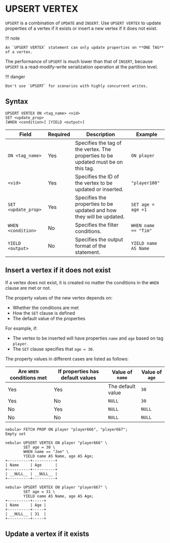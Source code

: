 # UPSERT VERTEX

`UPSERT` is a combination of `UPDATE` and `INSERT`.  Use `UPSERT VERTEX` to update properties of a vertex if it exists or insert a new vertex if it does not exist.

!!! note

    An `UPSERT VERTEX` statement can only update properties on **ONE TAG** of a vertex.

The performance of `UPSERT` is much lower than that of `INSERT`, because `UPSERT` is a read-modify-write serialization operation at the partition level.

!!! danger

    Don't use `UPSERT` for scenarios with highly concurrent writes.

## Syntax

```ngql
UPSERT VERTEX ON <tag_name> <vid>
SET <update_prop>
[WHEN <condition>] [YIELD <output>]
```

| Field | Required | Description | Example |
|-|-|-|-|
| `ON <tag_name>` | Yes | Specifies the tag of the vertex. The properties to be updated must be on this tag. | `ON player` |
| `<vid>` | Yes | Specifies the ID of the vertex to be updated or inserted. | `"player100"` |
| `SET <update_prop>` | Yes | Specifies the properties to be updated and how they will be updated. | `SET age = age +1` |
| `WHEN <condition>` | No | Specifies the filter conditions. | `WHEN name == "Tim"` |
|`YIELD <output>`|No| Specifies the output format of the statement. | `YIELD name AS Name` |

<!--## Implementation rules

- If the vertex does not exist, The property columns not specified by the `SET` statement use the default values of the columns. If there are no default values, an error is returned.
- If the vertex exists and the `WHEN` condition is met, the vertex is updated.
- If the vertex exists and the `WHEN` condition is not met, Nebula Graph does nothing.
-->

## Insert a vertex if it does not exist

If a vertex does not exist, it is created no matter the conditions in the `WHEN` clause are met or not.

The property values of the new vertex depends on:

* Whether the conditions are met
* How the `SET` clause is defined
* The default value of the properties

For example, if:

* The vertex to be inserted will have properties `name` and `age` based on tag `player`.
* The `SET` clause specifies that `age = 30`.

The property values in different cases are listed as follows:

| Are `WHEN` conditions met | If properties has default values | Value of `name` | Value of `age` |
| - | - | - | - |
| Yes | Yes | The default value | `30` |
| Yes | No | `NULL` | `30` |
| No | Yes | `NULL` | `NULL` |
| No | No | `NULL` | `NULL` |

```ngql
nebula> FETCH PROP ON player "player666", "player667";
Empty set

nebula> UPSERT VERTEX ON player "player666" \
        SET age = 30 \
        WHEN name == "Joe" \
        YIELD name AS Name, age AS Age;
+----------+----------+
| Name     | Age      |
+----------+----------+
| __NULL__ | __NULL__ |
+----------+----------+

nebula> UPSERT VERTEX ON player "player667" \
        SET age = 31 \
        YIELD name AS Name, age AS Age;
+----------+-----+
| Name     | Age |
+----------+-----+
| __NULL__ | 31  |
+----------+-----+
```

## Update a vertex if it exists

<!-- 


```ngql
nebula> INSERT VERTEX player(name, age) VALUES "player111":("Ben Simmons", 22); -- Insert a new vertex.
nebula> UPSERT VERTEX "player111" SET player.name = "Dwight Howard", player.age = $^.player.age + 11 WHEN $^.player.name == "Ben Simmons" AND $^.player.age > 20 YIELD $^.player.name AS Name, $^.player.age AS Age; -- Do an upsert operation on the vertex.

+-----------------+-----+
| Name            | Age |
+-----------------+-----+
| "Dwight Howard" | 33  |
+-----------------+-----+
```

```ngql
// An empty set is returned. Because vertex "player123" does not exist.
nebula> FETCH PROP ON * "player123";
Empty set (Time spent: 3.069/4.382 ms)
nebula> UPSERT VERTEX "player123" SET player.age = $^.player.age + 1;
```

If the vertex "player123" does not exist and the default value of age is `NULL`, the `player.age` of vertex "player123" is `NULL`. If `player.age` has a default value, the `player.age` of vertex "player123" is the default value plus one.

```ngql
nebula> CREATE TAG person(followers int, age int DEFAULT 0); -- Create example tag person

nebula> UPSERT VERTEX "300" SET person.followers = $^.person.age + 1,  person.age = 8; -- the number of followers is 1, age is 8

nebula> UPSERT VERTEX "300" SET person.age = 8, person.followers = $^.person.age + 1; -- the number of followers is 9, age is 8
```

-->